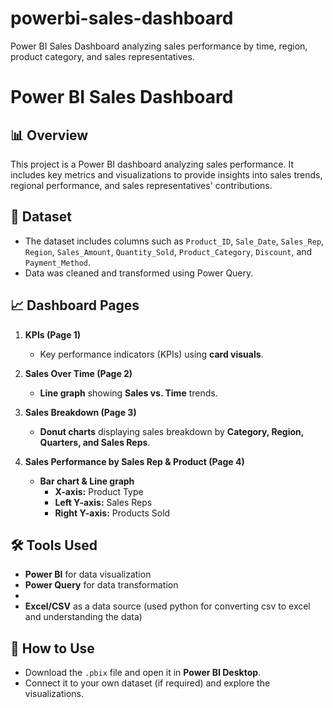 # powerbi-sales-dashboard
Power BI Sales Dashboard analyzing sales performance by time, region, product category, and sales representatives.

# Power BI Sales Dashboard

## 📊 Overview
This project is a Power BI dashboard analyzing sales performance. It includes key metrics and visualizations to provide insights into sales trends, regional performance, and sales representatives' contributions.

## 📁 Dataset
- The dataset includes columns such as `Product_ID`, `Sale_Date`, `Sales_Rep`, `Region`, `Sales_Amount`, `Quantity_Sold`, `Product_Category`, `Discount`, and `Payment_Method`.
- Data was cleaned and transformed using Power Query.

## 📈 Dashboard Pages
1. **KPIs (Page 1)**  
   - Key performance indicators (KPIs) using **card visuals**.

2. **Sales Over Time (Page 2)**  
   - **Line graph** showing **Sales vs. Time** trends.

3. **Sales Breakdown (Page 3)**  
   - **Donut charts** displaying sales breakdown by **Category, Region, Quarters, and Sales Reps**.

4. **Sales Performance by Sales Rep & Product (Page 4)**  
   - **Bar chart & Line graph**  
     - **X-axis:** Product Type  
     - **Left Y-axis:** Sales Reps  
     - **Right Y-axis:** Products Sold  

## 🛠️ Tools Used
- **Power BI** for data visualization
- **Power Query** for data transformation
- 
- **Excel/CSV** as a data source (used python for converting csv to excel and understanding the data)

## 📌 How to Use
- Download the `.pbix` file and open it in **Power BI Desktop**.
- Connect it to your own dataset (if required) and explore the visualizations.


